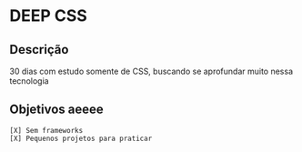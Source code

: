# DEEP CSS

## Descrição

30 dias com estudo somente de CSS, buscando se aprofundar muito nessa tecnologia

## Objetivos aeeee

    [X] Sem frameworks
    [X] Pequenos projetos para praticar 
